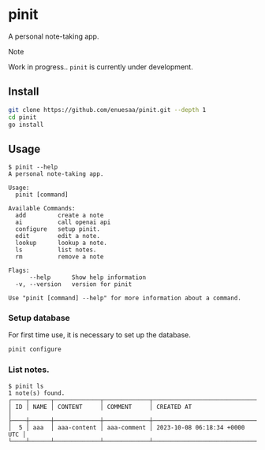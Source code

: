 # pinit
A personal note-taking app.

> [!Note]
> Work in progress.. `pinit` is currently under development.

## Install
```bash
git clone https://github.com/enuesaa/pinit.git --depth 1
cd pinit
go install
```

## Usage
```console
$ pinit --help
A personal note-taking app.

Usage:
  pinit [command]

Available Commands:
  add         create a note
  ai          call openai api
  configure   setup pinit.
  edit        edit a note.
  lookup      lookup a note.
  ls          list notes.
  rm          remove a note

Flags:
      --help      Show help information
  -v, --version   version for pinit

Use "pinit [command] --help" for more information about a command.
```

### Setup database
For first time use, it is necessary to set up the database.
```bash
pinit configure
```

### List notes.
```console
$ pinit ls
1 note(s) found.
┌────┬──────┬─────────────┬─────────────┬───────────────────────────────┐
│ ID │ NAME │ CONTENT     │ COMMENT     │ CREATED AT                    │
├────┼──────┼─────────────┼─────────────┼───────────────────────────────┤
│  5 │ aaa  │ aaa-content │ aaa-comment │ 2023-10-08 06:18:34 +0000 UTC │
└────┴──────┴─────────────┴─────────────┴───────────────────────────────┘
```
